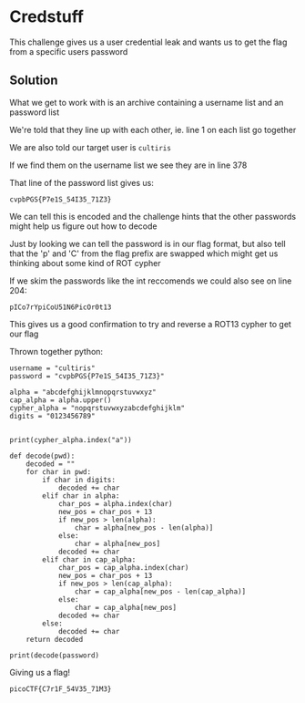 # Credstuff

This challenge gives us a user credential leak and wants us to get the flag from a specific users password

## Solution

What we get to work with is an archive containing a username list and an password list

We're told that they line up with each other, ie. line 1 on each list go together

We are also told our target user is ```cultiris```

If we find them on the username list we see they are in line 378

That line of the password list gives us:

```
cvpbPGS{P7e1S_54I35_71Z3}
```

We can tell this is encoded and the challenge hints that the other passwords might help us figure out how to decode

Just by looking we can tell the password is in our flag format, but also tell that the 'p' and 'C' from the flag prefix are swapped which might get us thinking about some kind of ROT cypher

If we skim the passwords like the int reccomends we could also see on line 204:

```
pICo7rYpiCoU51N6PicOr0t13
```

This gives us a good confirmation to try and reverse a ROT13 cypher to get our flag

Thrown together python:

```
username = "cultiris"
password = "cvpbPGS{P7e1S_54I35_71Z3}"

alpha = "abcdefghijklmnopqrstuvwxyz"
cap_alpha = alpha.upper()
cypher_alpha = "nopqrstuvwxyzabcdefghijklm"
digits = "0123456789"


print(cypher_alpha.index("a"))

def decode(pwd):
    decoded = ""
    for char in pwd:
        if char in digits:
            decoded += char
        elif char in alpha:
            char_pos = alpha.index(char)
            new_pos = char_pos + 13
            if new_pos > len(alpha):
                char = alpha[new_pos - len(alpha)]
            else:
                char = alpha[new_pos]
            decoded += char
        elif char in cap_alpha:
            char_pos = cap_alpha.index(char)
            new_pos = char_pos + 13
            if new_pos > len(cap_alpha):
                char = cap_alpha[new_pos - len(cap_alpha)]
            else:
                char = cap_alpha[new_pos]
            decoded += char
        else:
            decoded += char
    return decoded

print(decode(password)
```

Giving us a flag!

```
picoCTF{C7r1F_54V35_71M3}
```




